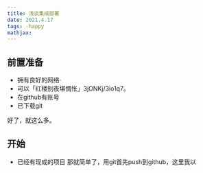 ```yaml
---
title: 浅谈集成部署
date: 2021.4.17
tags: -happy
mathjax: 
---
```


## 前置准备
+ 拥有良好的网络·
+ 可以「红楼别夜堪惆怅」3jONKj/3io1q7。
+ 在github有账号
+ 已下载git

好了，就这么多。

## 开始
  + 已经有现成的项目
          那就简单了，用git首先push到github，这里我以